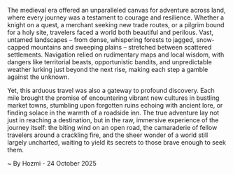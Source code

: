 
The medieval era offered an unparalleled canvas for adventure across land, where every journey was a testament to courage and resilience. Whether a knight on a quest, a merchant seeking new trade routes, or a pilgrim bound for a holy site, travelers faced a world both beautiful and perilous. Vast, untamed landscapes – from dense, whispering forests to jagged, snow-capped mountains and sweeping plains – stretched between scattered settlements. Navigation relied on rudimentary maps and local wisdom, with dangers like territorial beasts, opportunistic bandits, and unpredictable weather lurking just beyond the next rise, making each step a gamble against the unknown.

Yet, this arduous travel was also a gateway to profound discovery. Each mile brought the promise of encountering vibrant new cultures in bustling market towns, stumbling upon forgotten ruins echoing with ancient lore, or finding solace in the warmth of a roadside inn. The true adventure lay not just in reaching a destination, but in the raw, immersive experience of the journey itself: the biting wind on an open road, the camaraderie of fellow travelers around a crackling fire, and the sheer wonder of a world still largely uncharted, waiting to yield its secrets to those brave enough to seek them.

~ By Hozmi - 24 October 2025
